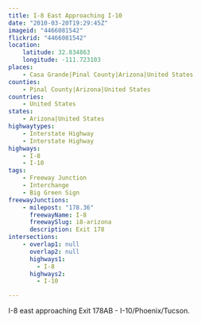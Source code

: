 ```yaml
---
title: I-8 East Approaching I-10
date: "2010-03-20T19:29:45Z"
imageid: "4466081542"
flickrid: "4466081542"
location:
    latitude: 32.834863
    longitude: -111.723103
places:
    - Casa Grande|Pinal County|Arizona|United States
counties:
    - Pinal County|Arizona|United States
countries:
    - United States
states:
    - Arizona|United States
highwaytypes:
    - Interstate Highway
    - Interstate Highway
highways:
    - I-8
    - I-10
tags:
    - Freeway Junction
    - Interchange
    - Big Green Sign
freewayJunctions:
    - milepost: "178.36"
      freewayName: I-8
      freewaySlug: i8-arizona
      description: Exit 178
intersections:
    - overlap1: null
      overlap2: null
      highways1:
        - I-8
      highways2:
        - I-10

---
```

I-8 east approaching Exit 178AB - I-10/Phoenix/Tucson.